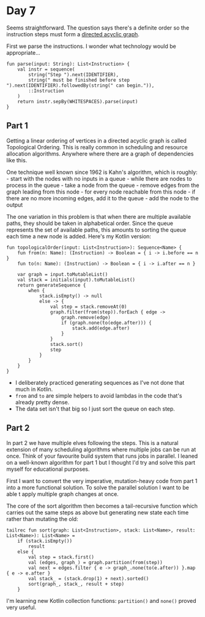 # Day 7
Seems straightforward. The question says there's a definite order so the instruction
steps must form a [directed acyclic graph](https://cran.r-project.org/web/packages/ggdag/vignettes/intro-to-dags.html).

First we parse the instructions. I wonder what technology would be appropriate...

```
fun parse(input: String): List<Instruction> {
    val instr = sequence(
        string("Step ").next(IDENTIFIER),
        string(" must be finished before step ").next(IDENTIFIER).followedBy(string(" can begin.")),
        ::Instruction
    )
    return instr.sepBy(WHITESPACES).parse(input)
}
```

## Part 1

Getting a linear ordering of vertices in a directed acyclic graph is called Topological
Ordering. This is really common in scheduling and resource allocation algorithms. Anywhere
where there are a graph of dependencies like this.

One technique well known since 1962 is Kahn's algorithm, which is roughly:
    - start with the nodes with no inputs in a queue
    - while there are nodes to process in the queue
        - take a node from the queue
        - remove edges from the graph leading from this node
        - for every node reachable from this node
            - if there are no more incoming edges, add it to the queue
        - add the node to the output

The one variation in this problem is that when there are multiple available
paths, they should be taken in alphabetical order. Since the queue represents
the set of available paths, this amounts to sorting the queue each time a new
node is added. Here's my Kotlin version:

```
fun topologicalOrder(input: List<Instruction>): Sequence<Name> {
    fun from(n: Name): (Instruction) -> Boolean = { i -> i.before == n }
    fun to(n: Name): (Instruction) -> Boolean = { i -> i.after == n }

    var graph = input.toMutableList()
    val stack = initials(input).toMutableList()
    return generateSequence {
        when {
            stack.isEmpty() -> null
            else -> {
                val step = stack.removeAt(0)
                graph.filter(from(step)).forEach { edge ->
                    graph.remove(edge)
                    if (graph.none(to(edge.after))) {
                        stack.add(edge.after)
                    }
                }
                stack.sort()
                step
            }
        }
    }
}
```

- I deliberately practiced generating sequences as I've not done that much in Kotlin.
- `from` and `to` are simple helpers to avoid lambdas in the code that's already pretty dense.
- The data set isn't that big so I just sort the queue on each step.

## Part 2

In part 2 we have multiple elves following the steps. This is a natural extension
of many scheduling algorithms where multiple jobs can be run at once. Think of
your favourite build system that runs jobs in parallel. I leaned on a well-known
algorithm for part 1 but I thought I'd try and solve this part myself for educational
purposes.

First I want to convert the very imperative, mutation-heavy code from part 1 into a
more functional solution. To solve the parallel solution I want to be able t apply
multiple graph changes at once.

The core of the sort algorithm then becomes a tail-recursive function which
carries out the same steps as above but generating new state each time rather
than mutating the old:

```
tailrec fun sort(graph: List<Instruction>, stack: List<Name>, result: List<Name>): List<Name> =
    if (stack.isEmpty())
        result
    else {
        val step = stack.first()
        val (edges, graph_) = graph.partition(from(step))
        val next = edges.filter { e -> graph_.none(to(e.after)) }.map { e -> e.after }
        val stack_ = (stack.drop(1) + next).sorted()
        sort(graph_, stack_, result + step)            
    }
```

I'm learning new Kotlin collection functions: `partition()` and `none()` proved very useful.

